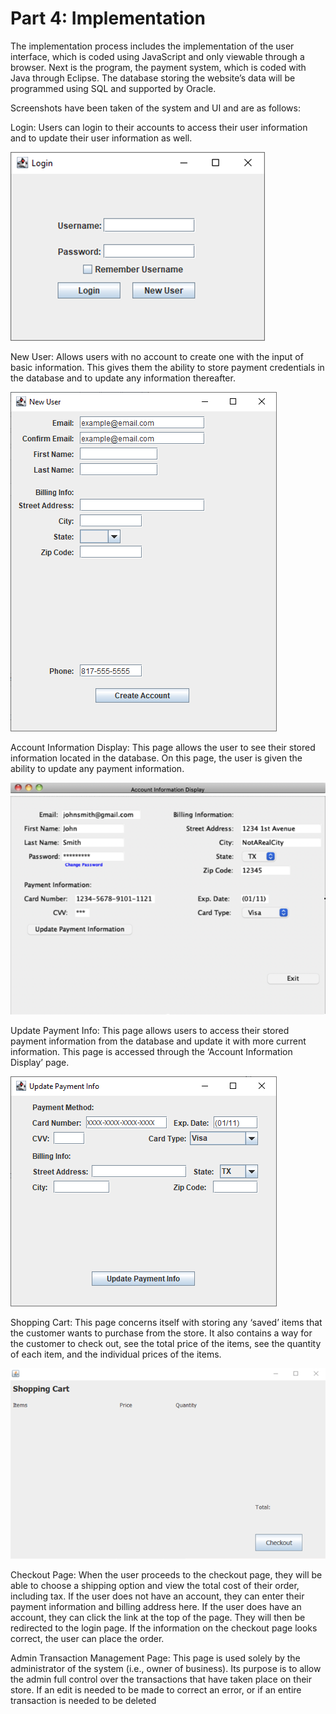 # Part 4: Implementation

The implementation process includes the implementation of the user interface, which is coded using JavaScript and only viewable through a browser. Next is the program, the payment system, which is coded with Java through Eclipse. The database storing the website’s data will be programmed using SQL and supported by Oracle.

Screenshots have been taken of the system and UI and are as follows:

Login: Users can login to their accounts to access their user information and to update their user information as well.

![](./User%20Login.png)

New User: Allows users with no account to create one with the input of basic information. This gives them the ability to store payment credentials in the database and to update any information thereafter.

![](./New%20User.png)

Account Information Display: This page allows the user to see their stored information located in the database. On this page, the user is given the ability to update any payment information.

![](./Display%20Info.png)

Update Payment Info: This page allows users to access their stored payment information from the database and update it with more current information. This page is accessed through the ‘Account Information Display’ page.

![](./Update%20Payment.png)

Shopping Cart: This page concerns itself with storing any ‘saved’ items that the customer wants to purchase from the store. It also contains a way for the customer to check out, see the total price of the items, see the quantity of each item, and the individual prices of the items.

![](./Shopping%20Cart.png)

Checkout Page: When the user proceeds to the checkout page, they will be able to choose a shipping option and view the total cost of their order, including tax. If the user does not have an account, they can enter their payment information and billing address here. If the user does have an account, they can click the link at the top of the page. They will then be redirected to the login page. If the information on the checkout page looks correct, the user can place the order.


Admin Transaction Management Page: This page is used solely by the administrator of the system (i.e., owner of business). Its purpose is to allow the admin full control over the transactions that have taken place on their store. If an edit is needed to be made to correct an error, or if an entire transaction is needed to be deleted

